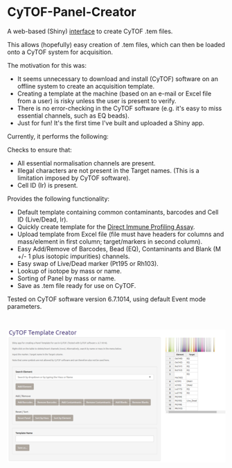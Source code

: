 # CyTOF-Panel-Creator
A web-based (Shiny) [interface](https://jimbomahoney.shinyapps.io/shiny/) to create CyTOF .tem files.

This allows (hopefully) easy creation of .tem files, which can then be loaded onto a CyTOF system for acquisition.

The motivation for this was:

- It seems unnecessary to download and install (CyTOF) software on an offline system to create an acquisition template.
- Creating a template at the machine (based on an e-mail or Excel file from a user) is risky unless the user is present to verify.
- There is no error-checking in the CyTOF software (e.g. it's easy to miss essential channels, such as EQ beads).
- Just for fun! It's the first time I've built and uploaded a Shiny app.

Currently, it performs the following:

Checks to ensure that:

- All essential normalisation channels are present.
- Illegal characters are not present in the Target names. (This is a limitation imposed by CyTOF software).
- Cell ID (Ir) is present.

Provides the following functionality:

- Default template containing common contaminants, barcodes and Cell ID (Live/Dead, Ir).
- Quickly create template for the [Direct Immune Profiling Assay](https://www.fluidigm.com/reagents/proteomics/201325-maxpar-direct-immune-profiling-assay).
- Upload template from Excel file (file must have headers for columns and mass/element in first column; target/markers in second column).
- Easy Add/Remove of Barcodes, Bead (EQ), Contaminants and Blank (M +/- 1 plus isotopic impurities) channels.
- Easy swap of Live/Dead marker (Pt195 or Rh103).
- Lookup of isotope by mass or name.
- Sorting of Panel by mass or name.
- Save as .tem file ready for use on CyTOF.

Tested on CyTOF software version 6.7.1014, using default Event mode parameters.

<br>

[![Foo](https://raw.githubusercontent.com/JimboMahoney/CyTOF-Panel-Creator/master/2019_11_22_14_12_17_CyTOF_Template_Creator.png)](https://jimbomahoney.shinyapps.io/shiny/)


